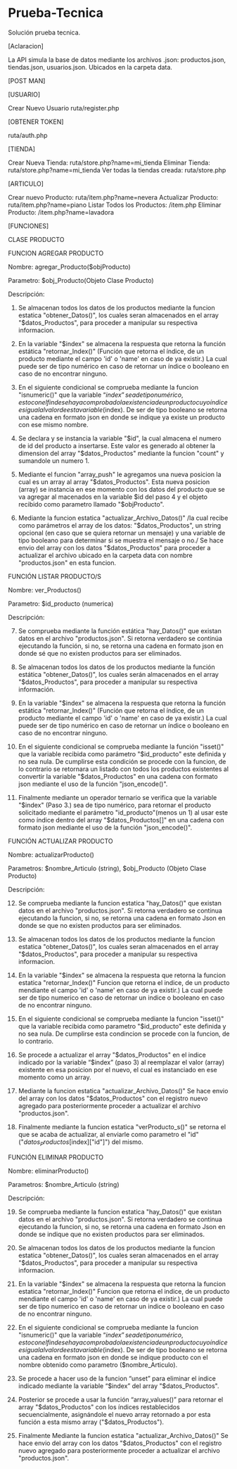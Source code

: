# Prueba-Tecnica
Solución prueba tecnica. 

[Aclaracion]

La API simula la base de datos mediante los archivos .json: productos.json, tiendas.json, usuarios.json. Ubicados en la carpeta data.  

[POST MAN]

[USUARIO]

Crear Nuevo Usuario ruta/register.php

[OBTENER TOKEN]

ruta/auth.php

[TIENDA]

Crear Nueva Tienda: ruta/store.php?name=mi_tienda
Eliminar Tienda: ruta/store.php?name=mi_tienda
Ver todas la tiendas creada: ruta/store.php

[ARTICULO]

Crear nuevo Producto: ruta/item.php?name=nevera
Actualizar Producto: ruta/item.php?name=piano
Listar Todos los Productos: /item.php
Eliminar Producto: /item.php?name=lavadora

[FUNCIONES]

CLASE PRODUCTO

FUNCION AGREGAR PRODUCTO

Nombre: agregar_Producto($objProducto)

Parametro: $obj_Producto(Objeto Clase Producto)

Descripción:

1.	Se almacenan todos los datos de los productos mediante la funcion estatica "obtener_Datos()", los cuales seran almacenados en el array "$datos_Productos", para proceder a manipular su respectiva informacion. 

2.	En la variable "$index" se almacena la respuesta que retorna la función estática "retornar_Index()" (Función que retorna el índice, de un producto mediante el campo 'id' o 'name' en caso de ya existir.) La cual puede ser de tipo numérico en caso de retornar un índice o booleano en caso de no encontrar ninguno.

3.	En el siguiente condicional se comprueba mediante la funcion "isnumeric()" que la variable “$index” sea de tipo numérico, esto con el fin de se haya comprobado la existencia de un producto cuyo índice es igual al valor de esta variable ($index). De ser de tipo booleano se retorna una cadena en formato json en donde se indique ya existe un producto con ese mismo nombre.

4.	Se declara y se instancia la variable "$id", la cual almacena el numero de id del producto a insertarse. Este valor es generado al obtener la dimension del array  "$datos_Productos" mediante la funcion "count" y sumandole un numero 1.
    
5.	Mediante el funcion "array_push" le agregamos una nueva posicion la cual es un array al array "$datos_Productos". Esta nueva posicion (array) se instancia en ese momento con los datos del producto que se va agregar al macenados en la variable $id del paso 4 y el objeto recibido como parametro llamado "$objProducto".

6.	Mediante la funcion estatica "actualizar_Archivo_Datos()" /la cual recibe como parámetros el array de los datos: "$datos_Productos", un string opcional (en caso que se quiera retornar un mensaje) y una variable de tipo booleano para determinar si se muestra el mensaje o no./ Se hace envio del array con los datos "$datos_Productos" para proceder a actualizar el archivo ubicado en la carpeta data con nombre "productos.json" en esta funcion.   


FUNCIÓN LISTAR PRODUCTO/S 


Nombre: ver_Productos()

Parametro: $id_producto (numerica)

Descripción:

7.	Se comprueba mediante la función estática "hay_Datos()" que existan datos en el archivo "productos.json". Si retorna verdadero se continúa ejecutando la función, si no, se retorna una cadena en formato json en donde sé que no existen productos para ser eliminados.

8.	Se almacenan todos los datos de los productos mediante la función estática "obtener_Datos()", los cuales serán almacenados en el array "$datos_Productos", para proceder a manipular su respectiva información. 

9.	En la variable "$index" se almacena la respuesta que retorna la función estática "retornar_Index()" (Función que retorna el índice, de un producto mediante el campo 'id' o 'name' en caso de ya existir.) La cual puede ser de tipo numérico en caso de retornar un índice o booleano en caso de no encontrar ninguno.

10.	En el siguiente condicional se comprueba mediante la función "isset()" que la variable recibida como parámetro "$id_producto" este definida y no sea nula. De cumplirse esta condición se procede con la funcion, de lo contrario se retornara un listado con todos los productos existentes al convertir la variable "$datos_Productos" en una cadena con formato json mediante el uso de la función "json_encode()".
    
11.	Finalmente mediante un operador ternario se verifica que la variable "$index" (Paso 3.) sea de tipo numérico, para retornar el producto solicitado mediante el parámetro "id_producto"(menos un 1) al usar este como índice dentro del array "$datos_Productos[]" en una cadena con formato json mediante el uso de la función "json_encode()".


FUNCIÓN ACTUALIZAR PRODUCTO 

Nombre: actualizarProducto()

Parametros: $nombre_Articulo (string), $obj_Producto (Objeto Clase Producto)

Descripción:


12.	Se comprueba mediante la funcion estatica "hay_Datos()" que existan datos en el archivo "productos.json". Si retorna verdadero se continua ejecutando la funcion, si no, se retorna una cadena en formato Json en donde se que no existen productos para ser eliminados.

13.	Se almacenan todos los datos de los productos mediante la funcion estatica "obtener_Datos()", los cuales seran almacenados en el array "$datos_Productos", para proceder a manipular su respectiva informacion. 

14.	En la variable "$index" se almacena la respuesta que retorna la funcion estatica "retornar_Index()" Funcion que retorna el indice, de un producto mendiante el campo 'id' o 'name' en caso de ya existir.) La cual puede ser de tipo numerico en caso de retornar un indice o booleano en caso de no encontrar ninguno.

15.	En el siguiente condicional se comprueba mediante la funcion "isset()" que la variable recibida como parametro "$id_producto" este definida y no sea nula. De cumplirse esta condincion se procede con la funcion, de lo contrario.

16.	Se procede a actualizar el array "$datos_Productos" en el indice indicado por la variable “$index” (paso 3)  al reemplazar el valor (array) existente en esa posicion por el nuevo, el cual es instanciado en ese momento como un array. 

17.	Mediante la funcion estatica "actualizar_Archivo_Datos()" Se hace envio del array con los datos "$datos_Productos" con el registro nuevo agregado para posteriormente proceder a actualizar el archivo "productos.json".

18.	Finalmente mediante la funcion estatica "verProducto_s()" se retorna el que se acaba de actualizar, al enviarle como parametro el "id" ("$datos_Productos[$index]["id"]") del mismo.


FUNCIÓN ELIMINAR PRODUCTO 


Nombre: eliminarProducto()

Parametros: $nombre_Articulo (string)

Descripción:

19.	Se comprueba mediante la funcion estatica "hay_Datos()" que existan datos en el archivo "productos.json". Si retorna verdadero se continua ejecutando la funcion, si no, se retorna una cadena en formato Json en donde se indique que no existen productos para ser eliminados.

20.	Se almacenan todos los datos de los productos mediante la funcion estatica "obtener_Datos()", los cuales seran almacenados en el array "$datos_Productos", para proceder a manipular su respectiva informacion. 

21.	En la variable "$index" se almacena la respuesta que retorna la funcion estatica "retornar_Index()" Funcion que retorna el indice, de un producto mendiante el campo 'id' o 'name' en caso de ya existir.) La cual puede ser de tipo numerico en caso de retornar un indice o booleano en caso de no encontrar ninguno.

22.	En el siguiente condicional se comprueba mediante la funcion "isnumeric()" que la variable “$index” sea de tipo numérico, esto con el fin de se haya comprobado la existencia de un producto cuyo índice es igual al valor de esta variable ($index). De ser de tipo booleano se retorna una cadena en formato json en donde se indique producto con el nombre obtenido como parametro ($nombre_Articulo).

23.	Se procede a hacer uso de la funcion “unset” para eliminar el indice indicado mediante la variable “$index” del array "$datos_Productos".

24.	Posterior se procede a usar la función “array_values()” para retornar el array "$datos_Productos" con los índices restablecidos secuencialmente, asignándole el nuevo array retornado a por esta función  a esta mismo array ("$datos_Productos").


25.	Finalmente Mediante la funcion estatica "actualizar_Archivo_Datos()" Se hace envio del array con los datos "$datos_Productos" con el registro nuevo agregado para posteriormente proceder a actualizar el archivo "productos.json".


